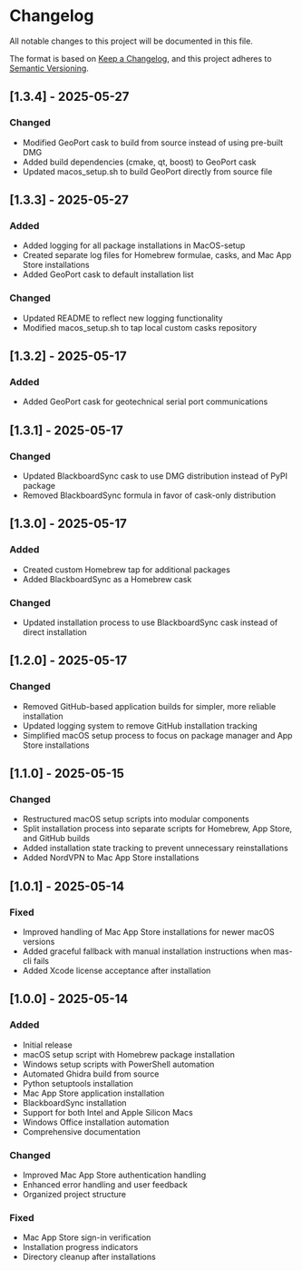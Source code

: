 # Changelog
All notable changes to this project will be documented in this file.

The format is based on [Keep a Changelog](https://keepachangelog.com/en/1.0.0/),
and this project adheres to [Semantic Versioning](https://semver.org/spec/v2.0.0.html).

## [1.3.4] - 2025-05-27
### Changed
- Modified GeoPort cask to build from source instead of using pre-built DMG
- Added build dependencies (cmake, qt, boost) to GeoPort cask
- Updated macos_setup.sh to build GeoPort directly from source file

## [1.3.3] - 2025-05-27
### Added
- Added logging for all package installations in MacOS-setup
- Created separate log files for Homebrew formulae, casks, and Mac App Store installations
- Added GeoPort cask to default installation list
### Changed
- Updated README to reflect new logging functionality
- Modified macos_setup.sh to tap local custom casks repository

## [1.3.2] - 2025-05-17
### Added
- Added GeoPort cask for geotechnical serial port communications

## [1.3.1] - 2025-05-17
### Changed
- Updated BlackboardSync cask to use DMG distribution instead of PyPI package
- Removed BlackboardSync formula in favor of cask-only distribution

## [1.3.0] - 2025-05-17
### Added
- Created custom Homebrew tap for additional packages
- Added BlackboardSync as a Homebrew cask
### Changed
- Updated installation process to use BlackboardSync cask instead of direct installation

## [1.2.0] - 2025-05-17
### Changed
- Removed GitHub-based application builds for simpler, more reliable installation
- Updated logging system to remove GitHub installation tracking
- Simplified macOS setup process to focus on package manager and App Store installations

## [1.1.0] - 2025-05-15
### Changed
- Restructured macOS setup scripts into modular components
- Split installation process into separate scripts for Homebrew, App Store, and GitHub builds
- Added installation state tracking to prevent unnecessary reinstallations
- Added NordVPN to Mac App Store installations

## [1.0.1] - 2025-05-14
### Fixed
- Improved handling of Mac App Store installations for newer macOS versions
- Added graceful fallback with manual installation instructions when mas-cli fails
- Added Xcode license acceptance after installation

## [1.0.0] - 2025-05-14
### Added
- Initial release
- macOS setup script with Homebrew package installation
- Windows setup scripts with PowerShell automation
- Automated Ghidra build from source
- Python setuptools installation
- Mac App Store application installation
- BlackboardSync installation
- Support for both Intel and Apple Silicon Macs
- Windows Office installation automation
- Comprehensive documentation

### Changed
- Improved Mac App Store authentication handling
- Enhanced error handling and user feedback
- Organized project structure

### Fixed
- Mac App Store sign-in verification
- Installation progress indicators
- Directory cleanup after installations
